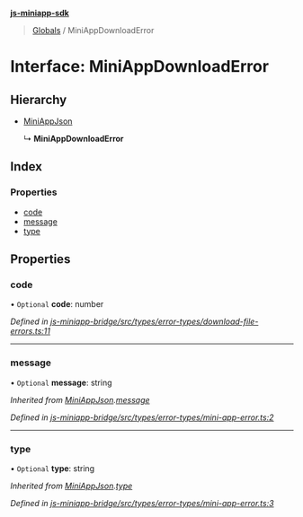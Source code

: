**[js-miniapp-sdk](../README.md)**

> [Globals](../README.md) / MiniAppDownloadError

# Interface: MiniAppDownloadError

## Hierarchy

* [MiniAppJson](miniappjson.md)

  ↳ **MiniAppDownloadError**

## Index

### Properties

* [code](miniappdownloaderror.md#code)
* [message](miniappdownloaderror.md#message)
* [type](miniappdownloaderror.md#type)

## Properties

### code

• `Optional` **code**: number

*Defined in [js-miniapp-bridge/src/types/error-types/download-file-errors.ts:11](https://github.com/rakutentech/js-miniapp/blob/c06869b/js-miniapp-bridge/src/types/error-types/download-file-errors.ts#L11)*

___

### message

• `Optional` **message**: string

*Inherited from [MiniAppJson](miniappjson.md).[message](miniappjson.md#message)*

*Defined in [js-miniapp-bridge/src/types/error-types/mini-app-error.ts:2](https://github.com/rakutentech/js-miniapp/blob/c06869b/js-miniapp-bridge/src/types/error-types/mini-app-error.ts#L2)*

___

### type

• `Optional` **type**: string

*Inherited from [MiniAppJson](miniappjson.md).[type](miniappjson.md#type)*

*Defined in [js-miniapp-bridge/src/types/error-types/mini-app-error.ts:3](https://github.com/rakutentech/js-miniapp/blob/c06869b/js-miniapp-bridge/src/types/error-types/mini-app-error.ts#L3)*
